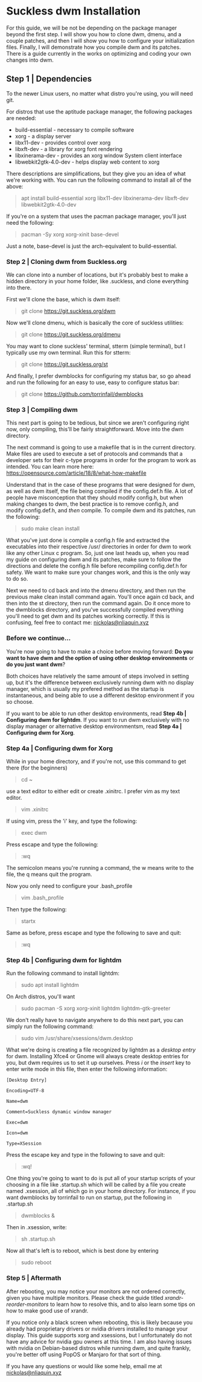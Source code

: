 # Suckless dwm Installation
For this guide, we will be not be depending on the package manager beyond the first step. I will show you how to clone dwm, dmenu, and a couple patches, and then I will show you how to configure your initialization files. Finally, I will demonstrate how you compile dwm and its patches. There is a guide currently in the works on optimizing and coding your own changes into dwm.

## Step 1 | Dependencies
To the newer Linux users, no matter what distro you're using, you will need git.

For distros that use the aptitude package manager, the following packages are needed:

* build-essential - necessary to compile software
* xorg - a display server
* libx11-dev - provides control over xorg
* libxft-dev - a library for xorg font rendering
* libxinerama-dev - provides an xorg window System client interface
* libwebkit2gtk-4.0-dev - helps display web content to xorg

There descriptions are simplifications, but they give you an idea of what we're working with. You can run the following command to install all of the above:
> apt install build-essential xorg libx11-dev libxinerama-dev libxft-dev libwebkit2gtk-4.0-dev

If you're on a system that uses the pacman package manager, you'll just need the following:
> pacman -Sy xorg xorg-xinit base-devel

Just a note, base-devel is just the arch-equivalent to build-essential.


### Step 2 | Cloning dwm from Suckless.org
We can clone into a number of locations, but it's probably best to make a hidden directory in your home folder, like .suckless, and clone everything into there.

First we'll clone the base, which is dwm itself:
> git clone https://git.suckless.org/dwm

Now we'll clone dmenu, which is basically the core of suckless utilities:
> git clone https://git.suckless.org/dmenu

You may want to clone suckless' terminal, stterm (simple terminal), but I typically use my own terminal. Run this for stterm:
> git clone https://git.suckless.org/st

And finally, I prefer dwmblocks for configuring my status bar, so go ahead and run the following for an easy to use, easy to configure status bar:
> git clone https://github.com/torrinfail/dwmblocks


### Step 3 | Compiling dwm
This next part is going to be tedious, but since we aren't configuring right now, only compiling, this'll be fairly straightforward. Move into the dwm directory.

The next command is going to use a makefile that is in the current directory. Make files are used to execute a set of protocols and commands that a developer sets for their c-type programs in order for the program to work as intended. You can learn more here: https://opensource.com/article/18/8/what-how-makefile

Understand that in the case of these programs that were designed for dwm, as well as dwm itself, the file being compiled if the config.def.h file. A lot of people have misconception that they should modify config.h, but when making changes to dwm, the best practice is to remove config.h, and modify config.def.h, and *then* compile. To compile dwm and its patches, run the following:
> sudo make clean install

What you've just done is compile a config.h file and extracted the executables into their respective /usr/ directories in order for dwm to work like any other Linux c program. So, just one last heads up, when you read my guide on configuring dwm and its patches, make sure to follow the directions and delete the config.h file before recompiling config.def.h for safety. We want to make sure your changes work, and this is the only way to do so.

Next we need to cd back and into the dmenu directory, and then run the previous make clean install command again. You'll once again cd back, and then into the st directory, then run the command again. Do it once more to the dwmblocks directory, and you've successfully compiled everything you'll need to get dwm and its patches working correctly. If this is confusing, feel free to contact me: nickolas@nliaquin.xyz

### Before we continue...
You're now going to have to make a choice before moving forward:
**Do you want to have dwm and the option of using other desktop environments** or **do you just want dwm**?

Both choices have relatively the same amount of steps involved in setting up, but it's the difference between exclusively running dwm with no display manager, which is usually my prefered method as the startup is instantaneous, and being able to use a different desktop environment if you so choose.

If you want to be able to run other desktop environments, read **Step 4b | Configuring dwm for lightdm**.
If you want to run dwm exclusively with no display manager or alternative desktop environmentsm, read **Step 4a | Configuring dwm for Xorg**.

### Step 4a | Configuring dwm for Xorg
While in your home directory, and if you're not, use this command to get there (for the beginners)
> cd ~

use a text editor to either edit or create .xinitrc. I prefer vim as my text editor.
> vim .xinitrc

If using vim, press the 'i' key, and type the following:

> exec dwm

Press escape and type the following:
> :wq

The semicolon means you're running a command, the w means write to the file, the q means quit the program.

Now you only need to configure your .bash_profile

> vim .bash_profile

Then type the following:

> startx

Same as before, press escape and type the following to save and quit:
> :wq

### Step 4b | Configuring dwm for lightdm
Run the following command to install lightdm:
> sudo apt install lightdm

On Arch distros, you'll want
> sudo pacman -S xorg xorg-xinit lightdm lightdm-gtk-greeter

We don't really have to navigate anywhere to do this next part, you can simply run the following command:
> sudo vim /usr/share/xsessions/dwm.desktop

What we're doing is creating a file recognized by lightdm as a *desktop entry* for dwm. Installing Xfce4 or Gnome will always create desktop entries for you, but dwm requires us to set it up ourselves. Press *i* or the *insert* key to enter write mode in this file, then enter the following information:


`[Desktop Entry]`

`Encoding=UTF-8`

`Name=dwm`

`Comment=Suckless dynamic window manager`

`Exec=dwm`

`Icon=dwm`

`Type=XSession`


Press the escape key and type in the following to save and quit:
> :wq!

One thing you're going to want to do is put all of your startup scripts of your choosing in a file like .startup.sh which will be called by a file you create named .xsession, all of which go in your home directory. For instance, if you want dwmblocks by torrinfail to run on startup, put the following in .startup.sh
> dwmblocks &

Then in .xsession, write:
> sh .startup.sh

Now all that's left is to reboot, which is best done by entering 
> sudo reboot

### Step 5 | Aftermath
After rebooting, you may notice your monitors are not ordered correctly, given you have multiple monitors. Please check the guide titled *xrandr-reorder-monitors* to learn how to resolve this, and to also learn some tips on how to make good use of xrandr.

If you notice only a black screen when rebooting, this is likely because you already had proprietary drivers or nvidia drivers installed to manage your display. This guide supports xorg and xsessions, but I unfortunately do not have any advice for nvidia gpu owners at this time. I am also having issues with nvidia on Debian-based distros while running dwm, and quite frankly, you're better off using PopOS or Manjaro for that sort of thing.

If you have any questions or would like some help, email me at nickolas@nliaquin.xyz
